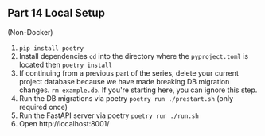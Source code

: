 ## Part 14 Local Setup

(Non-Docker)

1. `pip install poetry`
2. Install dependencies `cd` into the directory where the `pyproject.toml` is located then `poetry install`
3. If continuing from a previous part of the series, delete your current project database because we 
have made breaking DB migration changes. `rm example.db`. If you're starting here, you can ignore this step.
4. Run the DB migrations via poetry `poetry run ./prestart.sh` (only required once)
5. Run the FastAPI server via poetry `poetry run ./run.sh`
6. Open http://localhost:8001/

